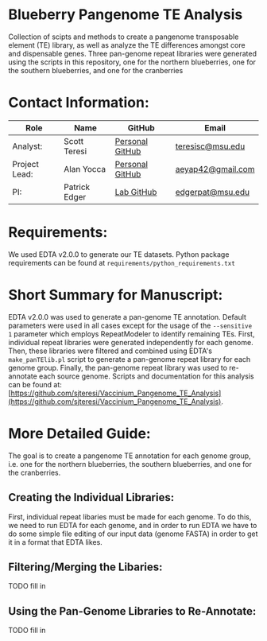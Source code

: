 # Blueberry Pangenome TE Analysis
Collection of scipts and methods to create a pangenome transposable element (TE) library, as well as analyze the TE differences amongst core and dispensable genes.
Three pan-genome repeat libraries were generated using the scripts in this repository, one for the northern blueberries, one for the southern blueberries, and one for the cranberries

# Contact Information:
| Role          | Name          | GitHub                                                  | Email              |
|---------------|---------------|---------------------------------------------------------|--------------------|
| Analyst: | Scott Teresi  | [Personal GitHub](https://github.com/sjteresi) | <teresisc@msu.edu> |
| Project Lead: | Alan Yocca  | [Personal GitHub](https://github.com/aeyocca) | <aeyap42@gmail.com> |
| PI: | Patrick Edger | [Lab GitHub](https://github.com/EdgerLab) | <edgerpat@msu.edu> |

# Requirements:
We used EDTA v2.0.0 to generate our TE datasets.
Python package requirements can be found at `requirements/python_requirements.txt`

# Short Summary for Manuscript:
EDTA v2.0.0 was used to generate a pan-genome TE annotation.
Default parameters were used in all cases except for the usage of the `--sensitive 1` parameter which employs RepeatModeler to identify remaining TEs.
First, individual repeat libraries were generated independently for each genome.
Then, these libraries were filtered and combined using EDTA's `make_panTElib.pl` script to generate a pan-genome repeat library for each genome group.
Finally, the pan-genome repeat library was used to re-annotate each source genome. 
Scripts and documentation for this analysis can be found at: [https://github.com/sjteresi/Vaccinium_Pangenome_TE_Analysis](https://github.com/sjteresi/Vaccinium_Pangenome_TE_Analysis). 

# More Detailed Guide:
The goal is to create a pangenome TE annotation for each genome group, i.e. one for the northern blueberries, the southern blueberries, and one for the cranberries.

## Creating the Individual Libraries:
First, individual repeat libaries must be made for each genome. To do this, we need to run EDTA for each genome, and in order to run EDTA we have to do some simple file editing of our input data (genome FASTA) in order to get it in a format that EDTA likes.

## Filtering/Merging the Libaries:
TODO fill in

## Using the Pan-Genome Libraries to Re-Annotate:
TODO fill in
